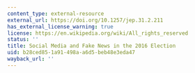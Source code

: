 ```yaml
---
content_type: external-resource
external_url: https://doi.org/10.1257/jep.31.2.211
has_external_license_warning: true
license: https://en.wikipedia.org/wiki/All_rights_reserved
status: ''
title: Social Media and Fake News in the 2016 Election
uid: b28ced85-1a91-498a-a6d5-beb48e3eda47
wayback_url: ''
---
```

